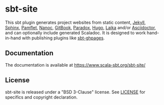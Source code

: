 # sbt-site

This sbt plugin generates project websites from static content, [Jekyll], [Sphinx], [Pamflet], [Nanoc], [GitBook], [Paradox], [Hugo], [Laika] and/or [Asciidoctor], and can optionally include generated Scaladoc. It is designed to work hand-in-hand with publishing plugins like [sbt-ghpages].

## Documentation

The documentation is available at <https://www.scala-sbt.org/sbt-site/>

## License

sbt-site is released under a "BSD 3-Clause" license. See [LICENSE](LICENSE) for specifics and copyright declaration.

[sbt-ghpages]: https://github.com/sbt/sbt-ghpages
[Jekyll]: https://jekyllrb.com
[Pamflet]: http://www.foundweekends.org/pamflet/
[Nanoc]: https://nanoc.ws/
[Asciidoctor]: http://asciidoctor.org
[Sphinx]: http://sphinx-doc.org
[GitBook]: https://www.gitbook.com
[Paradox]: https://github.com/lightbend/paradox
[Hugo]: https://gohugo.io/
[Laika]: https://github.com/planet42/Laika

